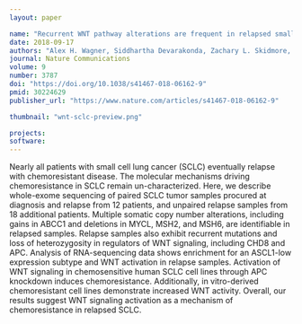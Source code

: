```yaml
---
layout: paper

name: "Recurrent WNT pathway alterations are frequent in relapsed small cell lung cancer"
date: 2018-09-17
authors: "Alex H. Wagner, Siddhartha Devarakonda, Zachary L. Skidmore, Kilannin Krysiak, Avinash Ramu, Lee Trani, Jason Kunisaki, Ashiq Masood, Saiama N. Waqar, Nicholas C. Spies, Daniel Morgensztern, Jason Waligorski, Jennifer Ponce, Robert S. Fulton, Leonard B. Maggi Jr., Jason D. Weber, Mark A. Watson, Christopher J. O’Conor, Jon H. Ritter, Rachelle R. Olsen, Haixia Cheng, Anandaroop Mukhopadhyay, Ismail Can, Melissa H. Cessna, Trudy G. Oliver, Elaine R. Mardis, Richard K. Wilson, Malachi Griffith, Obi L. Griffith & Ramaswamy Govindan"
journal: Nature Communications
volume: 9
number: 3787
doi: "https://doi.org/10.1038/s41467-018-06162-9"
pmid: 30224629
publisher_url: "https://www.nature.com/articles/s41467-018-06162-9"

thumbnail: "wnt-sclc-preview.png"

projects:
software:
---
```

Nearly all patients with small cell lung cancer (SCLC) eventually relapse with chemoresistant disease. The molecular mechanisms driving chemoresistance in SCLC remain un-characterized. Here, we describe whole-exome sequencing of paired SCLC tumor samples procured at diagnosis and relapse from 12 patients, and unpaired relapse samples from 18 additional patients. Multiple somatic copy number alterations, including gains in ABCC1 and deletions in MYCL, MSH2, and MSH6, are identifiable in relapsed samples. Relapse samples also exhibit recurrent mutations and loss of heterozygosity in regulators of WNT signaling, including CHD8 and APC. Analysis of RNA-sequencing data shows enrichment for an ASCL1-low expression subtype and WNT activation in relapse samples. Activation of WNT signaling in chemosensitive human SCLC cell lines through APC knockdown induces chemoresistance. Additionally, in vitro-derived chemoresistant cell lines demonstrate increased WNT activity. Overall, our results suggest WNT signaling activation as a mechanism of chemoresistance in relapsed SCLC.

